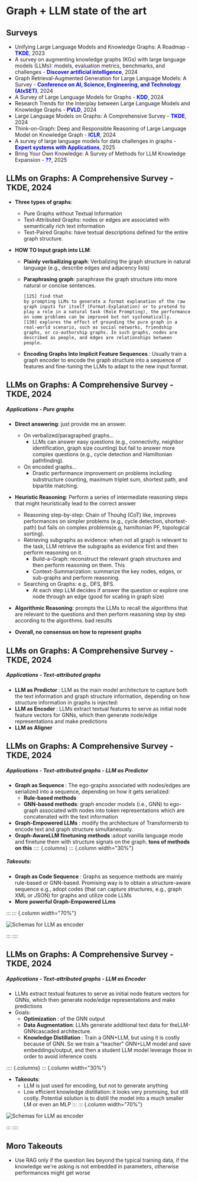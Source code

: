 # Graph + LLM state of the art

## Surveys

- Unifying Large Language Models and Knowledge Graphs: A Roadmap - <b style="color: blue;">TKDE</b>, 2023
- A survey on augmenting knowledge graphs (KGs) with large language models (LLMs): models, evaluation metrics, benchmarks, and challenges - <b style="color: blue;">Discover artificial intelligence</b>, 2024
- Graph Retrieval-Augmented Generation for Large Language Models: A Survey - <b style="color: blue;">Conference on AI, Science, Engineering, and Technology (AIxSET)</b>, 2024
- A Survey of Large Language Models for Graphs - <b style="color: blue;">KDD</b>, 2024
- Research Trends for the Interplay between Large Language Models and Knowledge Graphs - <b style="color: blue;">PVLD</b>, 2024
- Large Language Models on Graphs: A Comprehensive Survey -  <b style="color: blue;">TKDE</b>, 2024
- Think-on-Graph: Deep and Responsible Reasoning of Large Language Model on Knowledge Graph - <b style="color: blue;">ICLR</b>, 2024
- A survey of large language models for data challenges in graphs - <b style="color: blue;">Expert systems with Applications</b>, 2025
- Bring Your Own Knowledge: A Survey of Methods for LLM Knowledge Expansion - <b style="color: blue;">??</b>, 2025


## LLMs on Graphs: A Comprehensive Survey - TKDE, 2024

- **Three types of graphs**:
    - Pure Graphs without Textual Information
    - Text-Attributed Graphs: nodes or edges are associated with semantically rich text information
    - Text-Paired Graphs: have textual descriptions defined for the entire graph structure.

- **HOW TO Input graph into LLM**:

    - <b>Plainly verbailizing graph</b>: Verbalizing the graph structure in natural language (e.g., describe edges and adjacency lists)
    - <b>Paraphrasing graph</b>: paraphrase the graph structure into more natural or concise sentences.

        ```
        [125] find that
        by prompting LLMs to generate a format explanation of the raw graph inputs for itself (Format-Explanation) or to pretend to play a role in a natural task (Role Prompting), the performance on some problems can be improved but not systematically.
        [130] explores the effect of grounding the pure graph in a real-world scenario, such as social networks, friendship graphs, or co-authorship graphs. In such graphs, nodes are described as people, and edges are relationships between people.
        ```

    - <b> Encoding Graphs Into Implicit Feature Sequences </b>:  Usually train a graph encoder to encode the graph structure into a sequence of features and fine-tuning the LLMs to adapt to the new input format.

## LLMs on Graphs: A Comprehensive Survey - TKDE, 2024

##### Applications - **Pure graphs**

- <b>Direct answering</b>: just provide me an answer.
    - On verbalized/paragraphed graphs...
        - LLMs can answer easy questions (e.g., connectivity, neighbor identification, graph size counting) but fail to answer more complex questions (e.g., cycle detection and Hamiltonian pathfinding).
    - On encoded graphs...
        - Drastic performance improvement on problems including substructure counting, maximum triplet sum, shortest path, and bipartite matching.
- <b>Heuristic Reasoning</b>: Perform a series of intermediate reasoning steps that might heuristically lead to the correct answer
    - Reasoning step-by-step: Chain of Thouhg (CoT) like, improves performances on simpler problems (e.g., cycle detection, shortest-path) but fails on complex problems(e.g, hamiltonian PF, topological sorting).
    - Retrieving subgraphs as evidence</b>: when not all graph is relevant to the task, LLM retrieve the subgraphs as evidence first and then perform reasoning on it.
        - Build-a-Graph: reconstruct the relevant graph structures and then perform reasoning on them. This
        - Context-Summarization: summarize the key nodes, edges, or sub-graphs and perform reasoning.
    - Searching on Graphs</b>: e.g., DFS, BFS.
        - At each step LLM decides if answer the question or explore one node through an edge (good for scaling in graph size)
- <b>Algorithmic Reasoning</b>: prompts the LLMs to recall the algorithms that are relevant to the questions and then perform reasoning step by step according to the algorithms. bad results

- **Overall, no consensus on how to represent graphs**

## LLMs on Graphs: A Comprehensive Survey - TKDE, 2024

##### Applications - **Text-attributed graphs** 


- <b> LLM as Predictor </b>: LLM as the main model architecture to capture both the text information and graph structure information, depending on how structure information in graphs is injected:
- <b> LLM as Encoder </b>: LLMs extract textual features to serve as initial node feature vectors for GNNs, which then generate node/edge representations and make predictions
- <b> LLM as Aligner </b>

## LLMs on Graphs: A Comprehensive Survey - TKDE, 2024

##### Applications - **Text-attributed graphs**  - LLM as Predictor

- <b> Graph as Sequence </b>: The ego-graphs associated with nodes/edges are serialized into a sequence, depending on how it gets serialized:
    - <b> Rule-based methods </b>
    - <b> GNN-based methods</b>: graph encoder models (i.e., GNN) to ego-graph associated with nodes into token representations which are concatenated with the text information
- <b> Graph-Empowered LLMs </b>:  modify the architecture of Transformersb to encode text and graph structure simultaneously.
- <b> Graph-AwareLLM finetuning methods </b>:adopt vanilla language mode and finetune them with structure signals on the graph. **tons of methods on this**
:::: {.columns}
::: {.column width="30%"}

##### **Takeouts**:
- <b> Graph as Code Sequence </b>: Graphs as sequence methods are mainly rule-based or GNN-based. Promising way is to obtain a structure-aware sequence e.g., adopt codes (that can capture structures, e.g., graph XML or JSON) for graphs and utilize code LLMs
- <b> More powerful Graph-Empowered LLms</b>

:::
::: {.column width="70%"}

![Schemas for LLM as encoder](https://github.com/ManuelePasini/slides-markdown/blob/master/slides/images/graphllm/graphpredictor.png.png?raw=true)

:::
::::



## LLMs on Graphs: A Comprehensive Survey - TKDE, 2024

##### Applications - **Text-attributed graphs**  - LLM as Encoder

- LLMs extract textual features to serve as initial node feature vectors for GNNs, which then generate node/edge representations and make predictions
- Goals:
    - <b> Optimization </b>: of the GNN output
    - <b> Data Augmentation</b>: LLMs generate additional text data for theLLM-GNNcascaded architecture.
    - <b> Knowledge Distillation </b>: Train a GNN+LLM, but using it is costly because of GNN. So we train a "teacher" GNN+LLM model and save embeddings/output, and then a student LLM model leverage those in order to avoid inference costs

:::: {.columns}
::: {.column width="30%"}

- **Takeouts**:
    - LLM is just used for encoding, but not to generate anything
    - Low efficient knowledge distillation: it looks very promising, but still costly. Potential solution is to distill the model into a much smaller LM or even an MLP
:::
::: {.column width="70%"}

![Schemas for LLM as encoder](https://github.com/ManuelePasini/slides-markdown/blob/master/slides/images/graphllm/llmencoder.png.png?raw=true)

:::
::::

## Moro Takeouts

- Use RAG only if the question lies beyond the typical training data, if the knowledge we're asking is not embedded in parameters, otherwise performances might get worse